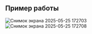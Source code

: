 ## Пример работы

![Снимок экрана 2025-05-25 172703](https://github.com/user-attachments/assets/ebb75bf5-123e-4810-a655-9f800bb3fef2)
![Снимок экрана 2025-05-25 172708](https://github.com/user-attachments/assets/b717d29b-d21f-4c19-99e6-aba128dd908c)
